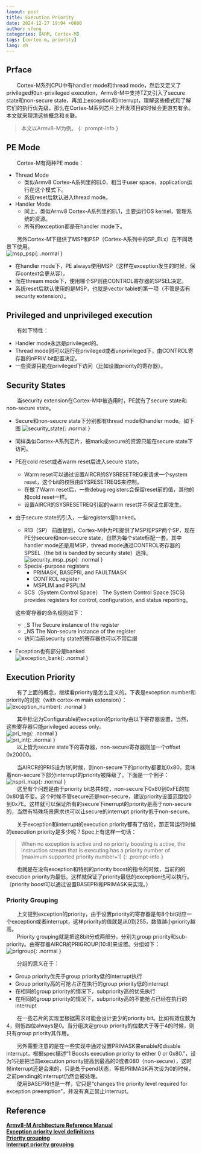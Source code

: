 ```yaml
---
layout: post
title: Execution Priority
date: 2024-12-27 19:04 +0800
author: sfeng
categories: [ARM, Cortex-M]
tags: [cortex-m, priority]
lang: zh
---
```


## Prface

&emsp;&emsp;Cortex-M系列CPU中有handler mode和thread mode，然后又定义了privileged和un-privileged execution，Armv8-M中支持TZ又引入了secure state和non-secure state，再加上exception和interrupt，理解这些模式和了解它们的执行优先级，那么在Cortex-M系列芯片上开发项目的时候会更游刃有余。本文就来理清这些概念和关联。  

>  本文以Armv8-M为例。
{: .prompt-info }  

## PE Mode
&emsp;&emsp;Cortex-M有两种PE mode：  
- Thread Mode  
    - 类似Armv8 Cortex-A系列里的EL0，相当于user space，application运行在这个模式下。  
    - 系统reset后默认进入thread mode。  
- Handler Mode  
    - 同上，类似Armv8 Cortex-A系列里的EL1，主要运行OS kernel，管理系统的资源。  
    - 所有的exception都是在handler mode下。  

&emsp;&emsp;另外Cortex-M下提供了MSP和PSP（Cortex-A系列中的SP_ELx）在不同场景下使用。  
![msp_psp](/assets/img/cortexm/msp_psp.jpg){: .normal }  

- 在handler mode下，PE always使用MSP（这样在exception发生的时候，保存context会更从容）。  
- 而在thream mode下，使用哪个SP则由CONTROL寄存器的SPSEL决定。  
- 系统reset后默认使用的是MSP，也就是vector table的第一项（不管是否有security extension）。  

## Privileged and unprivileged execution
&emsp;&emsp;有如下特性：  
- Handler mode永远是privileged的。  
- Thread mode则可以运行在privileged或者unprivileged下，由CONTROL寄存器的nPRIV bit配置决定。  
- 一些资源只能在privileged下访问（比如设置priority的寄存器）。  

## Security States
&emsp;&emsp;当security extension在Cortex-M中被选用时，PE就有了secure state和non-secure state。  
- Secure和non-seucre state下分别都有thread mode和handler mode。如下图
    ![security_state](/assets/img/cortexm/security_state.jpg){: .normal }  
- 同样类似Cortex-A系列芯片，被mark成secure的资源只能在secure state下访问。  
- PE在cold reset或者warm reset后进入secure state。  
    - Warm reset可以通过设置AIRCR的SYSRESETREQ来请求一个system reset，这个bit的权限由SYSRESETREQS来控制。  
    - 在做了Warm reset后，一些debug registers会保留reset前的值，其他的和cold reset一样。  
    - 设置AIRCR的SYSRESETREQ引起的warm reset并不保证立即发生。  
- 由于secure state的引入，一些registers是banked。  
    - R13（SP） 前面提到，Cortex-M中为PE提供了MSP和PSP两个SP，现在PE分secure和non-secure state，自然为每个state标配一套。其中handler mode还是用MSP，thread mode通过CONTROL寄存器的SPSEL（the bit is banded by security state）选择。  
    ![security_msp_psp](/assets/img/cortexm/security_msp_psp.jpg){: .normal }  
    - Special-purpose registers
        - PRIMASK, BASEPRI, and FAULTMASK
        - CONTROL register
        - MSPLIM and PSPLIM
    - SCS（System Control Space） 
    The System Control Space (SCS) provides registers for control, configuration, and status reporting。   

    这些寄存器的命名规则如下：  
    - <register name>_S The Secure instance of the register  
    - <register name>_NS The Non-secure instance of the register
    - <register name> 访问当前security state的寄存器也可以不带后缀  
- Exception也有部分是banked  
    ![exception_bank](/assets/img/cortexm/exception_bank.jpg){: .normal }  

## Execution Priority
&emsp;&emsp;有了上面的概念，继续看priority是怎么定义的。下表是exception number和priority的对应（with cortex-m main extension）：  
![exception_number](/assets/img/cortexm/exception_number.jpg){: .normal }  

&emsp;&emsp;其中标记为Configurable的exception的priority由以下寄存器设置，当然，这些寄存器只能privileged access only。  
![pri_reg](/assets/img/cortexm/pri_reg.jpg){: .normal }  
![pri_int](/assets/img/cortexm/pri_int.jpg){: .normal }  
&emsp;&emsp;以上皆为secure state下的寄存器，non-secure寄存器则加一个offset 0x20000。  

&emsp;&emsp;当AIRCR的PRIS设为1的时候，则non-secure下的priority都要加0x80，意味着non-secure下部分interrupt的priority被降级了。下面是一个例子：  
![nspri_map](/assets/img/cortexm/nspri_map.jpg){: .normal }  
&emsp;&emsp;这里有个问题是由于priority bit总共8位，non-secure下0x80到0xFE的加0x80值不变。这个时候不管secure还是non-secure，建议priority设置范围位0到0x7E。这样就可以保证所有的secure下inerrupt的priority是高于non-secure的，当然有特殊场景需求也可以让secure的interrupt priority低于non-secure。  

&emsp;&emsp;关于exception和interrupt的execution priority都有了结论，那正常运行时候的execution priority是多少呢？Spec上有这样一句话：  
> When no exception is active and no priority boosting is active, the instruction stream that is executing has a priority number of (maximum supported priority number+1)
{: .prompt-info }   

&emsp;&emsp;也就是在没有exception和特别的priority boost的指令的时候，当前的的execution priority为最低。这样就保证了priority最低的exception也可以执行。（priority boost可以通过设置BASEPRI和PRIMASK来实现。）  

### Priority Grouping
&emsp;&emsp;上文提到exception的priority，由于设置priority的寄存器是每8个bit对应一个exception或者interrupt，这样priority的值就是从0到255，数值越小priority越高。  
&emsp;&emsp;Priority grouping就是把这8bit分成两部分，分别为group priority和sub-priority。由寄存器AIRCR的PRIGROUP[10:8]来设置。分组如下：  
![prigroup](/assets/img/cortexm/prigroup.jpg){: .normal }  

&emsp;&emsp;分组的意义在于：  
- Group priority优先于group priority低的interrupt执行  
- Group priority高的可抢占正在执行的group priority低的interrupt  
- 在相同的group priority的情况下，subpriority高的优先执行  
- 在相同的group priority的情况下，subpriority高的不能抢占已经在执行的interrupt 

&emsp;&emsp;在一些芯片的实现里根据需求可能会设计更少的priority bit。比如有效位数为4，则低四位always是0。当分组决定group priority的位数大于等于4的时候，则只有group priority其作用。  

&emsp;&emsp;另外需要注意的是在一些实现中通过设置PRIMASK来enable和disable interrupt，根据spec描述“1 Boosts execution priority to either 0 or 0x80.”，设为1只是把当前execution priority提高到最高的0或者080（non-secure），这时候interrupt还是会来的，只是处于pend状态，等把PRIMASK再次设为0的时候，之前pending的interrupt仍然会被处理。  
&emsp;&emsp;使用BASEPRI也是一样，它只是“changes the priority level required for exception preemption”，并没有真正禁止interrupt。  

## Reference
[**Armv8-M Architecture Reference Manual**](https://developer.arm.com/documentation/ddi0553/latest)  
[**Exception priority level definitions**](https://developer.arm.com/documentation/107706/0100/Exceptions-and-interrupts-overview/Exception-priority-level-definitions)  
[**Priority grouping**](https://developer.arm.com/documentation/107706/0100/Exceptions-and-interrupts-overview/Exception-priority-level-definitions/Priority-grouping)  
[**Interrupt priority grouping**](https://www.ocfreaks.com/interrupt-priority-grouping-arm-cortex-m-nvic/)  